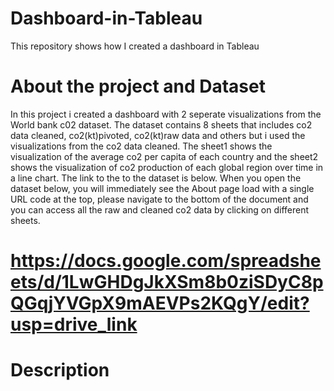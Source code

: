 # Dashboard-in-Tableau
This repository shows how I created a dashboard in Tableau

# About the project and Dataset
In this project i created a dashboard with 2 seperate visualizations from the World bank c02 dataset. The dataset contains 8 sheets that includes co2 data cleaned, co2(kt)pivoted, co2(kt)raw data and others but i used the visualizations from the co2 data cleaned. The sheet1 shows the visualization of the average co2 per capita of each country and the sheet2 shows the visualization of co2 production of each global region over time in a line chart. The link to the to the dataset is below. When you open the dataset below, you will immediately see the About page load with a single URL code at the top, please navigate to the bottom of the document and you can access all the raw and cleaned co2 data by clicking on different sheets.
# https://docs.google.com/spreadsheets/d/1LwGHDgJkXSm8b0ziSDyC8pQGqjYVGpX9mAEVPs2KQgY/edit?usp=drive_link

# Description
